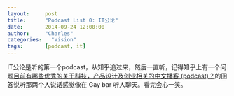 ```yaml
---
layout:     post
title:      "Podcast List 0: IT公论"
date:       2014-09-24 12:00:00
author:     "Charles"
categories:   "Vision"
tags:       [podcast, it]
---
```


IT公论是听的第一个podcast，从知乎追过来，然后一直听，记得知乎上有一个问题[目前有哪些优秀的关于科技，产品设计及创业相关的中文播客 (podcast)？](http://www.zhihu.com/question/24808414/answer/29055941)的回答说听那两个人说话感觉像在 Gay bar 听人聊天。看完会心一笑。
